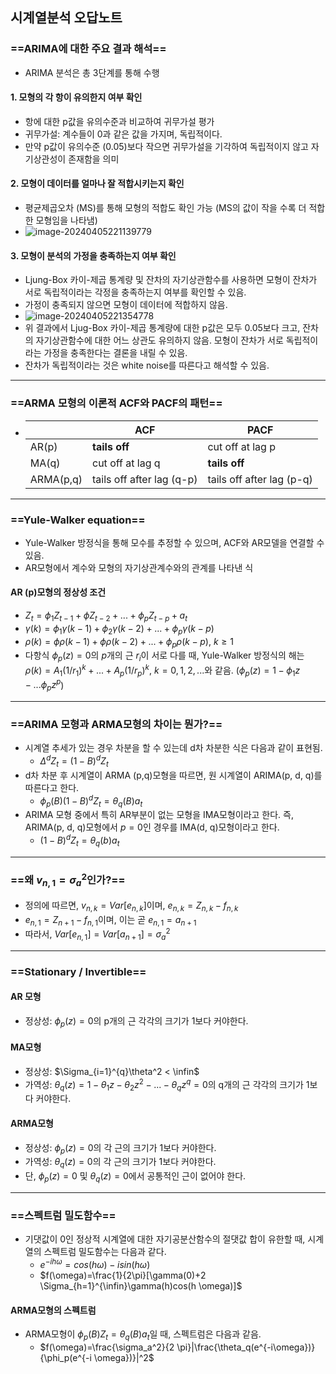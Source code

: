 ## 시계열분석 오답노트

### ==ARIMA에 대한 주요 결과 해석==

- ARIMA 분석은 총 3단계를 통해 수행

#### 1. 모형의 각 항이 유의한지 여부 확인

- 항에 대한 p값을 유의수준과 비교하여 귀무가설 평가
- 귀무가설: 계수들이 0과 같은 값을 가지며, 독립적이다.
- 만약 p값이 유의수준 (0.05)보다 작으면 귀무가설을 기각하여 독립적이지 않고 자기상관성이 존재함을 의미

#### 2. 모형이 데이터를 얼마나 잘 적합시키는지 확인

- 평균제곱오차 (MS)를 통해 모형의 적합도 확인 가능 (MS의 값이 작을 수록 더 적합한 모형임을 나타냄)
- ![image-20240405221139779](./imgs/image-20240405221139779.png)

#### 3. 모형이 분석의 가정을 충족하는지 여부 확인

- Ljung-Box 카이-제곱 통계량 및 잔차의 자기상관함수를 사용하면 모형이 잔차가 서로 독립적이라는 각정을 충족하는지 여부를 확인할 수 있음.
- 가정이 충족되지 않으면 모형이 데이터에 적합하지 않음.
- ![image-20240405221354778](./imgs/image-20240405221354778.png)
- 위 결과에서 Ljug-Box 카이-제곱 통계량에 대한 p값은 모두 0.05보다 크고, 잔차의 자기상관함수에 대한 어느 상관도 유의하지 않음. 모형이 잔차가 서로 독립적이라는 가정을 충족한다는 결론을 내릴 수 있음.
- 잔차가 독립적이라는 것은 white noise를 따른다고 해석할 수 있음.

---

### ==ARMA 모형의 이론적 ACF와 PACF의 패턴==

- |           | ACF                       | PACF                      |
  | --------- | ------------------------- | ------------------------- |
  | AR(p)     | **tails off**             | cut off at lag p          |
  | MA(q)     | cut off at lag q          | **tails off**             |
  | ARMA(p,q) | tails off after lag (q-p) | tails off after lag (p-q) |

---

### ==Yule-Walker equation==

- Yule-Walker 방정식을 통해 모수를 추정할 수 있으며, ACF와 AR모델을 연결할 수 있음.
- AR모형에서 계수와 모형의 자기상관계수와의 관계를 나타낸 식

#### AR (p)모형의 정상성 조건

- $Z_t = \phi_1 Z_{t-1}+\phi Z_{t-2}+ ...+\phi_p Z_{t-p}+a_t$
- $\gamma(k)=\phi_1 \gamma(k-1) + \phi_2 \gamma(k-2)+...+\phi_p \gamma(k-p)$
- $\rho(k)= \phi \rho(k-1)+\phi \rho(k-2)+...+\phi_p \rho(k-p), \ k\geq 1$
- 다항식 $\phi_p(z)=0$의 $p$개의 근 $r_i$이 서로 다를 때, Yule-Walker 방정식의 해는 $\rho(k)=A_1 (1/r_1)^k+...+A_p(1/r_p)^k, \ k=0,1,2,...$와 같음. 
  ($\phi_p(z)=1-\phi_1 z - ... \phi_p z^p$)

---

### ==ARIMA 모형과 ARMA모형의 차이는 뭔가?==

- 시계열 추세가 있는 경우 차분을 할 수 있는데 d차 차분한 식은 다음과 같이 표현됨.
  - $\Delta^d Z_t = (1-B)^dZ_t$
- d차 차분 후 시계열이 ARMA (p,q)모형을 따르면, 원 시계열이 ARIMA(p, d, q)를 따른다고 한다.
  - $\phi_p(B) (1-B)^d Z_t = \theta_q (B) a_t$
- ARIMA 모형 중에서 특히 AR부분이 없는 모형을 IMA모형이라고 한다. 즉, ARIMA(p, d, q)모형에서 $p=0$인 경우를 IMA(d, q)모형이라고 한다.
  - $(1-B)^d Z_t = \theta_q (b) a_t$

---

### ==왜 $v_{n,1}=\sigma_a^2$인가?==

- 정의에 따르면, $v_{n,k}=Var[e_{n,k}]$이며, $e_{n,k}=Z_{n,k}-f_{n,k}$
- $e_{n,1}=Z_{n+1}-f_{n,1}$이며, 이는 곧 $e_{n,1}=a_{n+1}$
- 따라서, $Var[e_{n,1}]=Var[a_{n+1}]=\sigma_a^2$

---

### ==Stationary / Invertible==

#### AR 모형

- 정상성: $\phi_p(z)=0$의 p개의 근 각각의 크기가 1보다 커야한다.

#### MA모형

- 정상성: $\Sigma_{i=1}^{q}\theta^2 < \infin$
- 가역성: $\theta_q(z)=1-\theta_1z-\theta_2z^2-...-\theta_qz^q=0$의 q개의 근 각각의 크기가 1보다 커야한다.

#### ARMA모형

- 정상성: $\phi_p(z)=0$의 각 근의 크기가 1보다 커야한다.
- 가역성: $\theta_q(z)=0$의 각 근의 크기가 1보다 커야한다.
- 단, $\phi_p(z)=0$ 및 $\theta_q(z)=0$에서 공통적인 근이 없어야 한다.

---

### ==스펙트럼 밀도함수==

- 기댓값이 0인 정상적 시계열에 대한 자기공분산함수의 절댓값 합이 유한할 때, 시계열의 스펙트럼 밀도함수는 다음과 같다.
  - $e^{-i h\omega}=cos(h\omega)-i sin(h\omega)$
  - $f(\omega)=\frac{1}{2\pi}[\gamma(0)+2 \Sigma_{h=1}^{\infin}\gamma(h)cos(h \omega)]$

#### ARMA모형의 스펙트럼

- ARMA모형이 $\phi_p(B)Z_t = \theta_q (B)a_t$일 때, 스펙트럼은 다음과 같음.
  - $f(\omega)=\frac{\sigma_a^2}{2 \pi}|\frac{\theta_q(e^{-i\omega})}{\phi_p(e^{-i \omega})}|^2$

